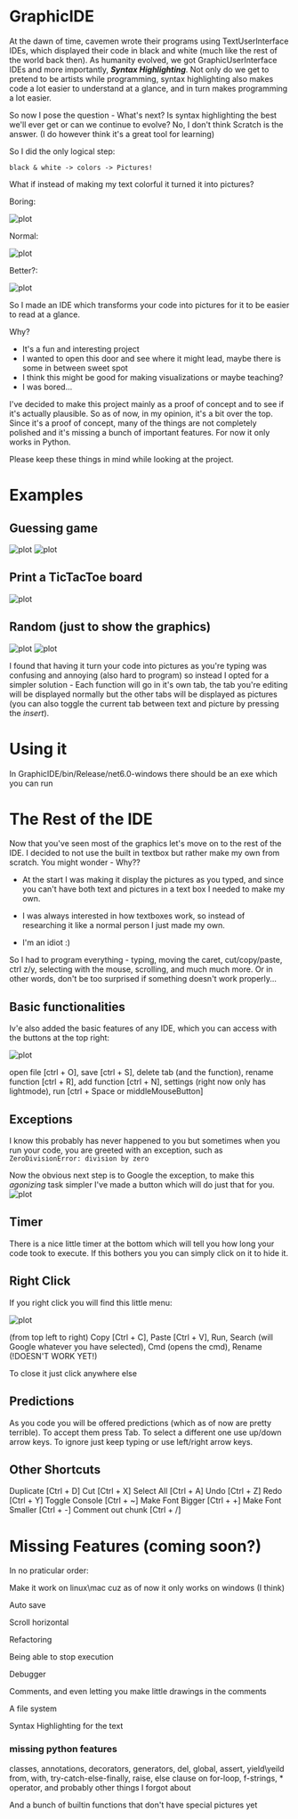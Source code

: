 # GraphicIDE

At the dawn of time, cavemen wrote their programs using TextUserInterface IDEs, which displayed their code in black and white (much like the rest of the world back then). 
As humanity evolved, we got GraphicUserInterface IDEs and more importantly, ***Syntax Highlighting***.
Not only do we get to pretend to be artists while programming, syntax highlighting also makes code a lot easier to understand at a glance, and in turn makes programming a lot easier.

So now I pose the question - What's next? Is syntax highlighting the best we'll ever get or can we continue to evolve?
No, I don't think Scratch is the answer. (I do however think it's a great tool for learning)

So I did the only logical step:

    black & white -> colors -> Pictures!

What if instead of making my text colorful it turned it into pictures?

Boring:

![plot](./Pics/BlackAndWhiteEx1.png)

Normal:

![plot](./Pics/ColorfulEx1.png)

Better?:

![plot](./Pics/PicEx1.png)


So I made an IDE which transforms your code into pictures for it to be easier to read at a glance.

Why?

* It's a fun and interesting project
* I wanted to open this door and see where it might lead, maybe there is some in between sweet spot
* I think this might be good for making visualizations or maybe teaching?
* I was bored...


I've decided to make this project mainly as a proof of concept and to see if it's actually plausible. So as of now, in my opinion, it's a bit over the top. Since it's a proof of concept, many of the things are not completely polished and it's missing a bunch of important features. For now it only works in Python.

Please keep these things in mind while looking at the project.




# Examples


## Guessing game
![plot](./Pics/GuessingGameText.png)
![plot](./Pics/GuessingGamePic.png)


## Print a TicTacToe board
![plot](./Pics/TicTacToe.png)


## Random (just to show the graphics)
![plot](./Pics/BigExampleText.png)
![plot](./Pics/BigExamplePic.png)



I found that having it turn your code into pictures as you're typing was confusing and annoying (also hard to program) so instead I opted for a simpler solution - Each function will go in it's own tab, the tab you're editing will be displayed normally but the other tabs will be displayed as pictures (you can also toggle the current tab between text and picture by pressing the *insert*).



# Using it

In GraphicIDE/bin/Release/net6.0-windows there should be an exe which you can run



# The Rest of the IDE

Now that you've seen most of the graphics let's move on to the rest of the IDE.
I decided to not use the built in textbox but rather make my own from scratch. You might wonder - Why??
    
* At the start I was making it display the pictures as you typed, and since you can't have both text and pictures in a text box I needed to make my own.
    
* I was always interested in how textboxes work, so instead of researching it like a normal person I just made my own.
    
* I'm an idiot :)

So I had to program everything - typing, moving the caret, cut/copy/paste, ctrl z/y, selecting with the mouse, scrolling, and much much more. Or in other words, don't be too surprised if something doesn't work properly...



## Basic functionalities
Iv'e also added the basic features of any IDE, which you can access with the buttons at the top right:

![plot](./Pics/ButtonsTop.png)

open file [ctrl + O], save [ctrl + S], delete tab (and the function), rename function [ctrl + R], add function [ctrl + N], settings (right now only has lightmode), run [ctrl + Space or middleMouseButton] 



## Exceptions
I know this probably has never happened to you but sometimes when you run your code, you are greeted with an exception, such as ```ZeroDivisionError: division by zero```

Now the obvious next step is to Google the exception, to make this *agonizing* task simpler I've made a button which will do just that for you.
![plot](./Pics/Search.png)



## Timer
There is a nice little timer at the bottom which will tell you how long your code took to execute. If this bothers you you can simply click on it to hide it.



## Right Click
If you right click you will find this little menu:

![plot](./Pics/RightClick.png)

(from top left to right) Copy [Ctrl + C], Paste [Ctrl + V], Run, Search (will Google whatever you have selected), Cmd (opens the cmd), Rename (!DOESN'T WORK YET!)

To close it just click anywhere else



## Predictions
As you code you will be offered predictions (which as of now are pretty terrible).
To accept them press Tab.
To select a different one use up/down arrow keys.
To ignore just keep typing or use left/right arrow keys.



## Other Shortcuts
Duplicate [Ctrl + D]
Cut [Ctrl + X]
Select All [Ctrl + A]
Undo [Ctrl + Z]
Redo [Ctrl + Y]
Toggle Console [Ctrl + ~]
Make Font Bigger [Ctrl + +]
Make Font Smaller [Ctrl + -]
Comment out chunk [Ctrl + /]






# Missing Features (coming soon?)

In no praticular order:

Make it work on linux\mac cuz as of now it only works on windows (I think)

Auto save

Scroll horizontal

Refactoring

Being able to stop execution

Debugger

Comments, and even letting you make little drawings in the comments

A file system 

Syntax Highlighting for the text

### missing python features

classes, annotations, decorators, generators, del, global, assert, yield\yeild from, with, try-catch-else-finally, raise, else clause on for-loop, f-strings, * operator, and probably other things I forgot about

And a bunch of builtin functions that don't have special pictures yet